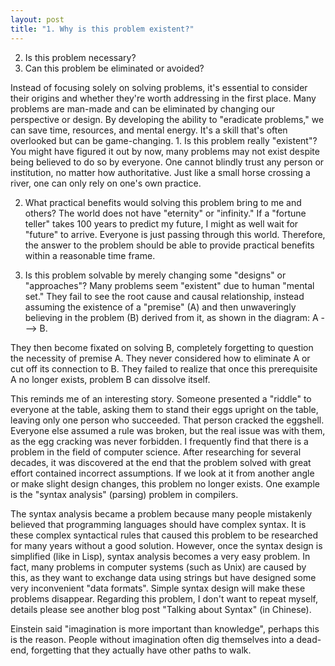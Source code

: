 ```yaml
---
layout: post
title: "1. Why is this problem existent?"
---
```


2. Is this problem necessary?
3. Can this problem be eliminated or avoided?

Instead of focusing solely on solving problems, it's essential to consider their origins and whether they're worth addressing in the first place. Many problems are man-made and can be eliminated by changing our perspective or design. By developing the ability to "eradicate problems," we can save time, resources, and mental energy. It's a skill that's often overlooked but can be game-changing. 1. Is this problem really "existent"? You might have figured it out by now, many problems may not exist despite being believed to do so by everyone. One cannot blindly trust any person or institution, no matter how authoritative. Just like a small horse crossing a river, one can only rely on one's own practice.

2. What practical benefits would solving this problem bring to me and others? The world does not have "eternity" or "infinity." If a "fortune teller" takes 100 years to predict my future, I might as well wait for "future" to arrive. Everyone is just passing through this world. Therefore, the answer to the problem should be able to provide practical benefits within a reasonable time frame.

3. Is this problem solvable by merely changing some "designs" or "approaches"? Many problems seem "existent" due to human "mental set." They fail to see the root cause and causal relationship, instead assuming the existence of a "premise" (A) and then unwaveringly believing in the problem (B) derived from it, as shown in the diagram: A ---> B.

They then become fixated on solving B, completely forgetting to question the necessity of premise A. They never considered how to eliminate A or cut off its connection to B. They failed to realize that once this prerequisite A no longer exists, problem B can dissolve itself.

This reminds me of an interesting story. Someone presented a "riddle" to everyone at the table, asking them to stand their eggs upright on the table, leaving only one person who succeeded. That person cracked the eggshell. Everyone else assumed a rule was broken, but the real issue was with them, as the egg cracking was never forbidden. I frequently find that there is a problem in the field of computer science. After researching for several decades, it was discovered at the end that the problem solved with great effort contained incorrect assumptions. If we look at it from another angle or make slight design changes, this problem no longer exists. One example is the "syntax analysis" (parsing) problem in compilers.

The syntax analysis became a problem because many people mistakenly believed that programming languages should have complex syntax. It is these complex syntactical rules that caused this problem to be researched for many years without a good solution. However, once the syntax design is simplified (like in Lisp), syntax analysis becomes a very easy problem. In fact, many problems in computer systems (such as Unix) are caused by this, as they want to exchange data using strings but have designed some very inconvenient "data formats". Simple syntax design will make these problems disappear. Regarding this problem, I don't want to repeat myself, details please see another blog post "Talking about Syntax" (in Chinese).

Einstein said "imagination is more important than knowledge", perhaps this is the reason. People without imagination often dig themselves into a dead-end, forgetting that they actually have other paths to walk.